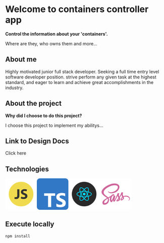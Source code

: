 # Welcome to containers controller app

<b>Control the information about your 'containers'.</b>

Where are they, who owns them and more...

## About me
Highly motivated junior full stack developer. Seeking a full time entry level software
developer position. strive perform any given task at the highest standard, and
eager to learn and achieve great accomplishments in the industry.

## About the project
<b>Why did I choose to do this project?</b>

I choose this project to implement my abilitys...

## Link to Design Docs
Click here
## Technologies
<img src="readme-pics/js.png" width="100" hight="150"><img src="readme-pics/ts.png" width="100" hight="150"><img src="readme-pics/react.png" width="100" hight="150"><img src="readme-pics/sass.png" width="100" hight="150">

## Execute locally

```
npm install
```


